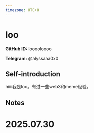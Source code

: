 ```yaml
---
timezone: UTC+8
---
```


# loo

**GitHub ID:** looooloooo

**Telegram:** @alyssaaa0x0

## Self-introduction

hiiii我是loo。有过一些web3和meme经验。

## Notes

<!-- Content_START -->

# 2025.07.30


<!-- Content_END -->
